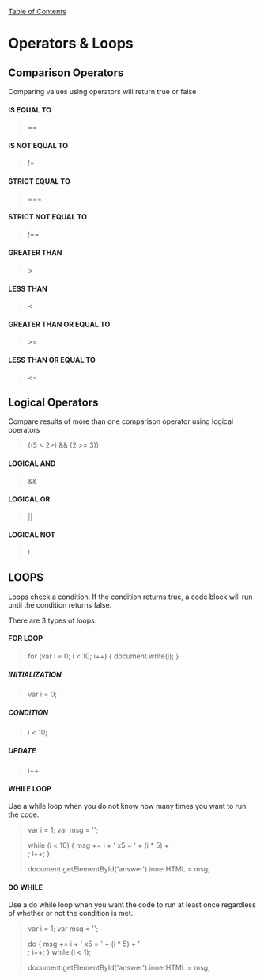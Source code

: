 [Table of Contents](https://peterjstaker.github.io/reading-notes/)

# **Operators & Loops**

## Comparison Operators

Comparing values using operators will return true or false

#### IS EQUAL TO

> ==

#### IS NOT EQUAL TO

> !=

#### STRICT EQUAL TO

> ===

#### STRICT NOT EQUAL TO

> !==

#### GREATER THAN 

> \>

#### LESS THAN

> <

#### GREATER THAN OR EQUAL TO

> \>=

#### LESS THAN OR EQUAL TO

> <=

## Logical Operators

Compare results of more than one comparison operator using logical operators

> ((5 < 2>) && (2 >= 3))

#### LOGICAL AND

> &&

#### LOGICAL OR

> ||

#### LOGICAL NOT

> !


## LOOPS

Loops check a condition. If the condition returns true, a code block will run until the condition returns false.

There are 3 types of loops:

#### FOR LOOP

> for (var i = 0; i < 10; i++) {
    document.write(i);
}

##### INITIALIZATION
 
> var i = 0;

##### CONDITION

> i < 10;

##### UPDATE

> i++

#### WHILE LOOP

Use a while loop when you do not know how many times you want to run the code.

> var i = 1;
> var msg = '';
>
> while (i < 10) {
>    msg += i + ' x5 = ' + (i * 5) + '<br />;
>    i++;
> }
>
> document.getElementById('answer').innerHTML = msg;

#### DO WHILE

Use a do while loop when you want the code to run at least once regardless of whether or not the condition is met.

> var i = 1;
> var msg = '';
>
> do {
>   msg += i + ' x5 = ' + (i * 5) + '<br />;
>   i++;
> } while (i < 1);
>
> document.getElementById('answer').innerHTML = msg;

